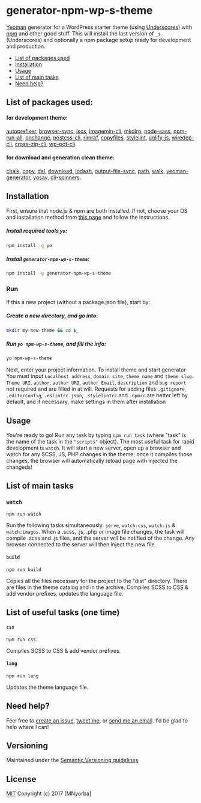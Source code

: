 # generator-npm-wp-s-theme

[Yeoman](http://yeoman.io/) generator for a WordPress starter theme (using [Underscores](https://github.com/Automattic/_s)) with [npm](https://www.npmjs.com/) and other good stuff. This will install the last version of `_s` (Underscores) and optionally a npm package setup ready for development and production.

* [List of packages used](#list-of-packages-used)
* [Installation](#installation)
* [Usage](#usage)
* [List of main tasks](#list-of-main-tasks)
* [Need help?](#need-help)

## List of packages used:
#### for development theme:
[autoprefixer](https://github.com/postcss/autoprefixer), [browser-sync](https://github.com/Browsersync/browser-sync), [jscs](https://github.com/jscs-dev/node-jscs), [imagemin-cli](https://github.com/imagemin/imagemin-cli), [mkdirp](https://github.com/substack/node-mkdirp),  [node-sass](https://github.com/sass/node-sass), [npm-run-all](https://github.com/mysticatea/npm-run-all), [onchange](https://github.com/Qard/onchange), [postcss-cli](https://github.com/code42day/postcss-cli), [rimraf](https://github.com/isaacs/rimraf), [copyfiles](https://github.com/calvinmetcalf/copyfiles), [stylelint](https://github.com/stylelint/stylelint), [uglify-js](https://github.com/mishoo/UglifyJS2), [wiredep-cli](https://github.com/taptapship/wiredep-cli), [cross-zip-cli](https://github.com/jprichardson/cross-zip-cli), [wp-pot-cli](https://github.com/rasmusbe/wp-pot-cli).

#### for download and generation clean theme: 
[chalk](https://github.com/chalk/chalk), [copy](https://github.com/jonschlinkert/copy), [del](https://github.com/sindresorhus/del), [download](https://github.com/kevva/download), [lodash](https://github.com/lodash/lodash), [output-file-sync](https://github.com/shinnn/output-file-sync), [path](https://github.com/jinder/path), [walk](https://github.com/Daplie/node-walk), [yeoman-generator](https://github.com/yeoman/generator), [yosay](https://github.com/yeoman/yosay), [cli-spinners](https://github.com/sindresorhus/cli-spinners).

## Installation

First, ensure that node.js & npm are both installed. If not, choose your OS and installation method from [this page](https://nodejs.org/en/download/package-manager/) and follow the instructions.

##### Install required tools `yo`:

```bash
npm install -g yo
```

##### Install `generator-npm-wp-s-theme`:

```bash
npm install -g generator-npm-wp-s-theme
```

### Run

If this a new project (without a package.json file), start by:

##### Create a new directory, and go into:

```bash
mkdir my-new-theme && cd $_
```

##### Run `yo npm-wp-s-theme`, and fill the info:

```bash
yo npm-wp-s-theme
```

Next, enter your project information.
To install theme and start generator You must input `Localhost address`, `domain site`, `theme name` and `theme slug`. 
`Theme URI`, `author`, `author URI`, `author Email`, `description` and `bug report` not required and are filled in at will.
Requests for adding files `.gitignore`, `.editorconfig`, `.eslintrc.json`, `.stylelintrc` and `.npmrc` are better left by default, and if necessary, make settings in them after installation

## Usage

You're ready to go! Run any task by typing `npm run task` (where "task" is the name of the task in the `"scripts"` object). The most useful task for rapid development is `watch`. It will start a new server, open up a browser and watch for any SCSS, JS, PHP changes in the theme; once it compiles those changes, the browser will automatically  reload page with injected the changeds!

## List of main tasks
### `watch`
  `npm run watch`

  Run the following tasks simultaneously: `serve`, `watch:css`, `watch:js` & `watch:images`. When a .scss, .js, .php or image file changes, the task will compile .scss and .js files, and the server will be notified of the change. Any browser connected to the server will then inject the new file.
  
#### `build`
  `npm run build`
  
  Copies all the files necessary for the project to the "dist" directory. There are files in the theme catalog and in the archive.
  Compiles SCSS to CSS & add vendor prefixes, updates the language file.

## List of useful tasks (one time)
#### `css`
  `npm run css`
  
  Compiles SCSS to CSS & add vendor prefixes.
  
#### `lang`
  `npm run lang`
  
  Updates the theme language file.

## Need help?
Feel free to [create an issue](https://github.com/mnyorba/generator-npm-wp-s-theme/issues), [tweet me](http://twitter.com/m_nyorba), or [send me an email](mailto:mnyorba@gmail.com). I'd be glad to help where I can!

## Versioning

Maintained under the [Semantic Versioning guidelines](http://semver.org/).

## License

[MIT](http://opensource.org/licenses/MIT)
Copyright (c) 2017 [MNyorba]